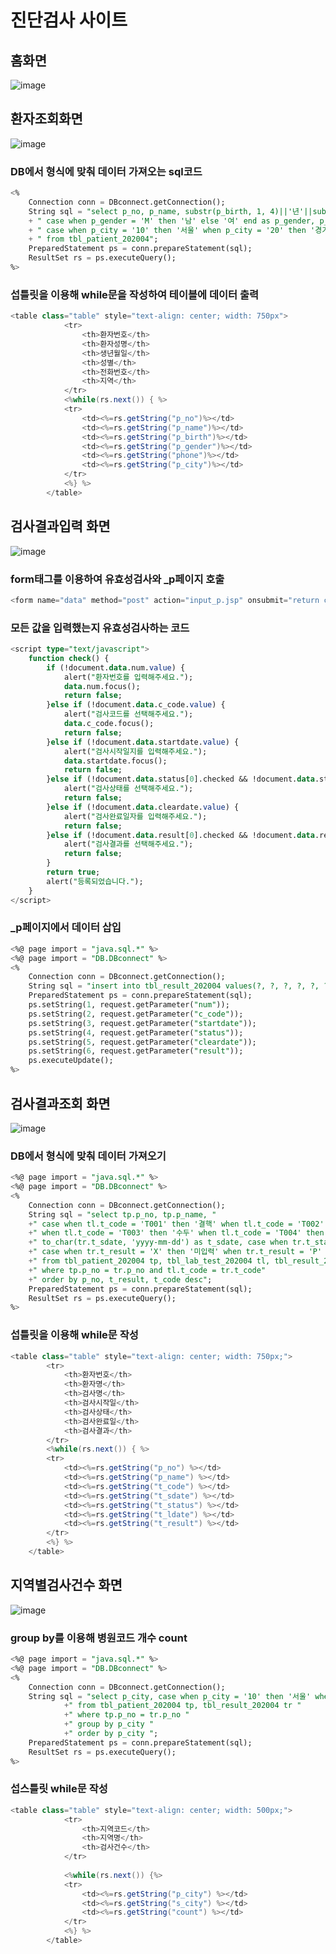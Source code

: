 # 진단검사 사이트

## 홈화면
![image](https://github.com/hwan06/health_examination_site/assets/114748934/8554ffb3-5945-4b5f-af0b-bf185f181026)   

## 환자조회화면
![image](https://github.com/hwan06/health_examination_site/assets/114748934/3be6f75e-9ce7-4757-9944-b71fe07c3e5b)   
### DB에서 형식에 맞춰 데이터 가져오는 sql코드
```sql
<%
	Connection conn = DBconnect.getConnection();
	String sql = "select p_no, p_name, substr(p_birth, 1, 4)||'년'||substr(p_birth, 5, 2)||'월'||substr(p_birth, 7, 2)||'일' as p_birth, "
	+ " case when p_gender = 'M' then '남' else '여' end as p_gender, p_tel1||'-'|| p_tel2||'-'||p_tel3 as phone, "
	+ " case when p_city = '10' then '서울' when p_city = '20' then '경기' when p_city = '30' then '강원' else '대구' end as p_city "
	+ " from tbl_patient_202004";
	PreparedStatement ps = conn.prepareStatement(sql);
	ResultSet rs = ps.executeQuery();
%>
```
### 섭틀릿을 이용해 while문을 작성하여 테이블에 데이터 출력
```java
<table class="table" style="text-align: center; width: 750px">
			<tr>
				<th>환자번호</th>
				<th>환자성명</th>
				<th>생년월일</th>
				<th>성별</th>
				<th>전화번호</th>
				<th>지역</th>
			</tr>
			<%while(rs.next()) { %>
			<tr>
				<td><%=rs.getString("p_no")%></td>
				<td><%=rs.getString("p_name")%></td>
				<td><%=rs.getString("p_birth")%></td>
				<td><%=rs.getString("p_gender")%></td>
				<td><%=rs.getString("phone")%></td>
				<td><%=rs.getString("p_city")%></td>
			</tr>
			<%} %>
		</table>
```
## 검사결과입력 화면
![image](https://github.com/hwan06/health_examination_site/assets/114748934/7afe7e6e-8a2d-4bcc-9479-0c5b81cd2c39)   
### form태그를 이용하여 유효성검사와 _p페이지 호출
```java
<form name="data" method="post" action="input_p.jsp" onsubmit="return check()">
```
### 모든 값을 입력했는지 유효성검사하는 코드
```sql
<script type="text/javascript">
	function check() {
		if (!document.data.num.value) {
			alert("환자번호를 입력해주세요.");
			data.num.focus();
			return false;
		}else if (!document.data.c_code.value) {
			alert("검사코드를 선택해주세요.");
			data.c_code.focus();
			return false;
		}else if (!document.data.startdate.value) {
			alert("검사시작일지를 입력해주세요.");
			data.startdate.focus();
			return false;
		}else if (!document.data.status[0].checked && !document.data.status[1].checked) {
			alert("검사상태를 선택해주세요.");
			return false;
		}else if (!document.data.cleardate.value) {
			alert("검사완료일자를 입력해주세요.");
			return false;
		}else if (!document.data.result[0].checked && !document.data.result[1].checked && !document.data.result[2].checked) {
			alert("검사결과를 선택해주세요.");
			return false;
		}
		return true;
		alert("등록되었습니다.");
	}
</script>
```
### _p페이지에서 데이터 삽입
```sql
<%@ page import = "java.sql.*" %>
<%@ page import = "DB.DBconnect" %>
<%
	Connection conn = DBconnect.getConnection();
	String sql = "insert into tbl_result_202004 values(?, ?, ?, ?, ?, ?)";
	PreparedStatement ps = conn.prepareStatement(sql);
	ps.setString(1, request.getParameter("num"));
	ps.setString(2, request.getParameter("c_code"));
	ps.setString(3, request.getParameter("startdate"));
	ps.setString(4, request.getParameter("status"));
	ps.setString(5, request.getParameter("cleardate"));
	ps.setString(6, request.getParameter("result"));
	ps.executeUpdate();
%>
```
## 검사결과조회 화면
![image](https://github.com/hwan06/health_examination_site/assets/114748934/593bfe34-5523-40fb-9eff-c61f8aee396e)   
### DB에서 형식에 맞춰 데이터 가져오기
```sql
<%@ page import = "java.sql.*" %>
<%@ page import = "DB.DBconnect" %>
<%
	Connection conn = DBconnect.getConnection();
	String sql = "select tp.p_no, tp.p_name, "
	+" case when tl.t_code = 'T001' then '결핵' when tl.t_code = 'T002' then '장티푸스' "
	+" when tl.t_code = 'T003' then '수두' when tl.t_code = 'T004' then '홍역' else '콜레라' end as t_code, "
	+" to_char(tr.t_sdate, 'yyyy-mm-dd') as t_sdate, case when tr.t_status = '1' then '검사중' else '검사완료' end as t_status,  to_char(tr.t_ldate, 'yyyy-mm-dd') as t_ldate, "
	+" case when tr.t_result = 'X' then '미입력' when tr.t_result = 'P' then '양성' else '음성' end as t_result "
	+" from tbl_patient_202004 tp, tbl_lab_test_202004 tl, tbl_result_202004 tr "
	+" where tp.p_no = tr.p_no and tl.t_code = tr.t_code"
	+" order by p_no, t_result, t_code desc";
	PreparedStatement ps = conn.prepareStatement(sql);
	ResultSet rs = ps.executeQuery();
%>
```
### 섭틀릿을 이용해 while문 작성
```java
<table class="table" style="text-align: center; width: 750px;">
		<tr>
			<th>환자번호</th>
			<th>환자명</th>
			<th>검사명</th>
			<th>검사시작일</th>
			<th>검사상태</th>
			<th>검사완료일</th>
			<th>검사결과</th>
		</tr>
		<%while(rs.next()) { %>
		<tr>
			<td><%=rs.getString("p_no") %></td>
			<td><%=rs.getString("p_name") %></td>
			<td><%=rs.getString("t_code") %></td>
			<td><%=rs.getString("t_sdate") %></td>
			<td><%=rs.getString("t_status") %></td>
			<td><%=rs.getString("t_ldate") %></td>
			<td><%=rs.getString("t_result") %></td>
		</tr>
		<%} %>
	</table>
```
## 지역별검사건수 화면
![image](https://github.com/hwan06/health_examination_site/assets/114748934/7799efa1-6a10-4888-a265-e50cb94d8514)   
### group by를 이용해 병원코드 개수 count
```sql
<%@ page import = "java.sql.*" %>
<%@ page import = "DB.DBconnect" %>
<%
	Connection conn = DBconnect.getConnection();
	String sql = "select p_city, case when p_city = '10' then '서울' when p_city = '20' then '경기' when p_city = '30' then '강원' else '대구' end as s_city, count(p_city) as count"
			+" from tbl_patient_202004 tp, tbl_result_202004 tr "
			+" where tp.p_no = tr.p_no "
			+" group by p_city "
			+" order by p_city ";
	PreparedStatement ps = conn.prepareStatement(sql);
	ResultSet rs = ps.executeQuery();
%>
```
### 섭스틀릿 while문 작성
```java
<table class="table" style="text-align: center; width: 500px;">
			<tr>
				<th>지역코드</th>
				<th>지역명</th>
				<th>검사건수</th>
			</tr>
			
			<%while(rs.next()) {%>
			<tr>
				<td><%=rs.getString("p_city") %></td>
				<td><%=rs.getString("s_city") %></td>
				<td><%=rs.getString("count") %></td>
			</tr>
			<%} %>
		</table>
```
